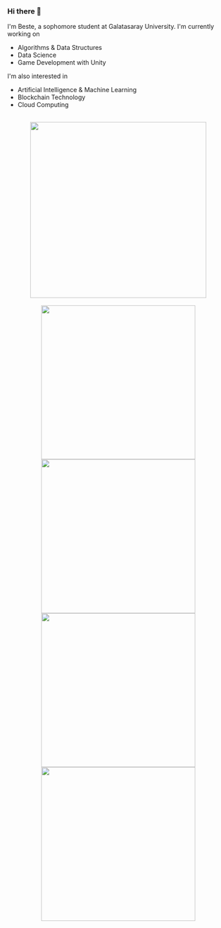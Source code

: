 ### Hi there 👋

<!--
**bestesengul/bestesengul** is a ✨ _special_ ✨ repository because its `README.md` (this file) appears on your GitHub profile.

Here are some ideas to get you started:

- 🔭 I’m currently working on ...
- 🌱 I’m currently learning ...
- 👯 I’m looking to collaborate on ...
- 🤔 I’m looking for help with ...
- 💬 Ask me about ...
- 📫 How to reach me: ...
- 😄 Pronouns: ...
- ⚡ Fun fact: ...
-->

I'm Beste, a sophomore student at Galatasaray University. I'm currently working on
  - Algorithms & Data Structures
  - Data Science
  - Game Development with Unity

I'm also interested in
  - Artificial Intelligence & Machine Learning
  - Blockchain Technology
  - Cloud Computing
  
<br>

<div align="center">
  <a href="https://github.com/bestesengul">
    <img src="https://github-readme-stats.vercel.app/api/top-langs/?username=bestesengul&layout=compact&theme=aura" width="400"/>
  </a>

</div>

<br>

<div align="center">
  <a href="https://github.com/TeamTrainee/auto-data-preprocessing">
    <img src="https://github-readme-stats.vercel.app/api/pin/?username=TeamTrainee&repo=auto-data-preprocessing&layout=compact&theme=aura" width="350"/>
  </a>
  <a href="https://github.com/bestesengul/House Price Prediction Project">
    <img src="https://github-readme-stats.vercel.app/api/pin/?username=bestesengul&repo=Freshman_Year_Project_House_Price_Prediction&layout=compact&theme=aura" width="350"/>
  </a>
  <a href="https://github.com/bestesengul/AutismSpectrumDisorderProject-ScienceExperiment">
    <img src="https://github-readme-stats.vercel.app/api/pin/?username=bestesengul&repo=AutismSpectrumDisorderProject-ScienceExperiment&layout=compact&theme=aura" width="350"/>
  </a>
  <a href="https://github.com/bestesengul/Algorithme-Blowfish">
    <img src="https://github-readme-stats.vercel.app/api/pin/?username=bestesengul&repo=Algorithme-Blowfish&layout=compact&theme=aura" width="350"/>
  </a>

</div>
